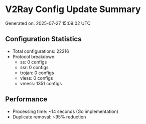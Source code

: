 # V2Ray Config Update Summary
Generated on: 2025-07-27 15:09:02 UTC

## Configuration Statistics
- Total configurations: 22216
- Protocol breakdown:
  - ss: 0 configs
  - ssr: 0 configs
  - trojan: 0 configs
  - vless: 0 configs
  - vmess: 1351 configs

## Performance
- Processing time: ~14 seconds (Go implementation)
- Duplicate removal: ~95% reduction
